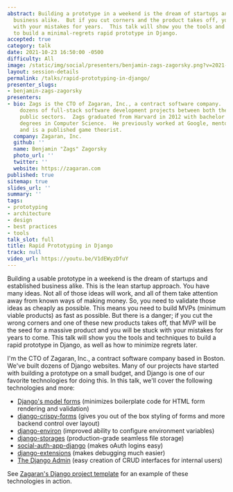 ```yaml
---
abstract: Building a prototype in a weekend is the dream of startups and established
  business alike.  But if you cut corners and the product takes off, you will be stuck
  with your mistakes for years.  This talk will show you the tools and techniques
  to build a minimal-regrets rapid prototype in Django.
accepted: true
category: talk
date: 2021-10-23 16:50:00 -0500
difficulty: All
image: /static/img/social/presenters/benjamin-zags-zagorsky.png?v=2021-10-03
layout: session-details
permalink: /talks/rapid-prototyping-in-django/
presenter_slugs:
- benjamin-zags-zagorsky
presenters:
- bio: Zags is the CTO of Zagaran, Inc., a contract software company.  He has led
    dozens of full-stack software development projects between both the private and
    public sectors.  Zags graduated from Harvard in 2012 with bachelor's and master's
    degrees in Computer Science.  He previously worked at Google, mentors for TechStars,
    and is a published game theorist.
  company: Zagaran, Inc.
  github: ''
  name: Benjamin "Zags" Zagorsky
  photo_url: ''
  twitter: ''
  website: https://zagaran.com
published: true
sitemap: true
slides_url: ''
summary: ''
tags:
- prototyping
- architecture
- design
- best practices
- tools
talk_slot: full
title: Rapid Prototyping in Django
track: null
video_url: https://youtu.be/V1dEWyzDfuY
---
```


Building a usable prototype in a weekend is the dream of startups and established business alike.  This is the lean startup approach.  You have many ideas.  Not all of those ideas will work, and all of them take attention away from known ways of making money.  So, you need to validate those ideas as cheaply as possible.  This means you need to build MVPs (minimum viable products) as fast as possible.  But there is a danger; if you cut the wrong corners and one of these new products takes off, that MVP will be the seed for a massive product and you will be stuck with your mistakes for years to come.  This talk will show you the tools and techniques to build a rapid prototype in Django, as well as how to minimize regrets later.

I'm the CTO of Zagaran, Inc., a contract software company based in Boston.  We've built dozens of Django websites.  Many of our projects have started with building a prototype on a small budget, and Django is one of our favorite technologies for doing this.  In this talk, we'll cover the following technologies and more:
* [Django's model forms](https://docs.djangoproject.com/en/dev/topics/forms/modelforms/) (minimizes boilerplate code for HTML form rendering and validation)
* [django-crispy-forms](https://django-crispy-forms.readthedocs.io) (gives you out of the box styling of forms and more backend control over layout)
* [django-environ](https://django-environ.readthedocs.io) (improved ability to configure environment variables)
* [django-storages](https://django-storages.readthedocs.io) (production-grade seamless file storage)
* [social-auth-app-django](https://python-social-auth.readthedocs.io/en/latest/configuration/django.html) (makes oAuth logins easy)
* [django-extensions](https://django-extensions.readthedocs.io) (makes debugging much easier)
* [The Django Admin](https://docs.djangoproject.com/en/dev/ref/contrib/admin/) (easy creation of CRUD interfaces for internal users)

See [Zagaran's Django project template](https://github.com/zagaran/sample-django-app) for an example of these technologies in action.
